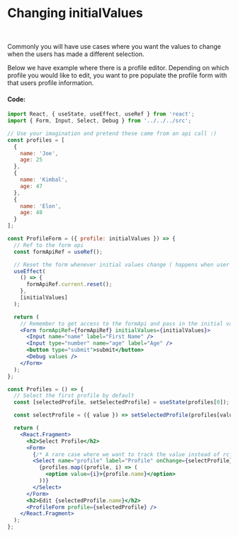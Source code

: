 # Changing initialValues

<br/>

Commonly you will have use cases where you want the values to change when the users has made a different selection.

Below we have example where there is a profile editor. Depending on which profile you would like to edit, you want to pre populate the profile form with that users profile information.

<!-- STORY -->

#### Code:

```jsx
import React, { useState, useEffect, useRef } from 'react';
import { Form, Input, Select, Debug } from '../../../src';

// Use your imagination and pretend these came from an api call :)
const profiles = [
  {
    name: 'Joe',
    age: 25
  },
  {
    name: 'Kimbal',
    age: 47
  },
  {
    name: 'Elon',
    age: 48
  }
];

const ProfileForm = ({ profile: initialValues }) => {
  // Ref to the form api
  const formApiRef = useRef();

  // Reset the form whenever initial values change ( happens when user selects profile )
  useEffect(
    () => {
      formApiRef.current.reset();
    },
    [initialValues]
  );

  return (
    // Remember to get access to the formApi and pass in the initial values
    <Form formApiRef={formApiRef} initialValues={initialValues}>
      <Input name="name" label="First Name" />
      <Input type="number" name="age" label="Age" />
      <button type="submit">submit</button>
      <Debug values />
    </Form>
  );
};

const Profiles = () => {
  // Select the first profile by default
  const [selectedProfile, setSelectedProfile] = useState(profiles[0]);

  const selectProfile = ({ value }) => setSelectedProfile(profiles[value]);

  return (
    <React.Fragment>
      <h2>Select Profile</h2>
      <Form>
        {/* A rare case where we want to track the value instead of rcf ( onChange ) */}
        <Select name="profile" label="Profile" onChange={selectProfile}>
          {profiles.map((profile, i) => (
            <option value={i}>{profile.name}</option>
          ))}
        </Select>
      </Form>
      <h2>Edit {selectedProfile.name}</h2>
      <ProfileForm profile={selectedProfile} />
    </React.Fragment>
  );
};
```
